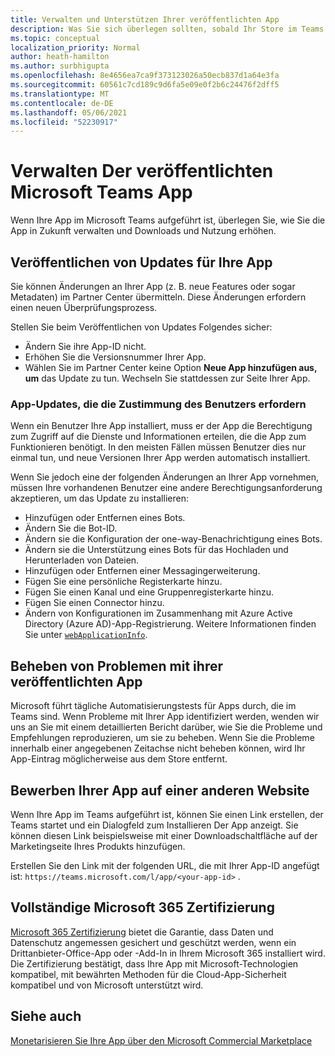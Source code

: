 ```yaml
---
title: Verwalten und Unterstützen Ihrer veröffentlichten App
description: Was Sie sich überlegen sollten, sobald Ihr Store im Teams und AppSource aufgeführt ist.
ms.topic: conceptual
localization_priority: Normal
author: heath-hamilton
ms.author: surbhigupta
ms.openlocfilehash: 8e4656ea7ca9f373123026a50ecb837d1a64e3fa
ms.sourcegitcommit: 60561c7cd189c9d6fa5e09e0f2b6c24476f2dff5
ms.translationtype: MT
ms.contentlocale: de-DE
ms.lasthandoff: 05/06/2021
ms.locfileid: "52230917"
---
```

# <a name="maintain-your-published-microsoft-teams-app"></a>Verwalten Der veröffentlichten Microsoft Teams App

Wenn Ihre App im Microsoft Teams aufgeführt ist, überlegen Sie, wie Sie die App in Zukunft verwalten und Downloads und Nutzung erhöhen.

## <a name="publish-updates-to-your-app"></a>Veröffentlichen von Updates für Ihre App

Sie können Änderungen an Ihrer App (z. B. neue Features oder sogar Metadaten) im Partner Center übermitteln. Diese Änderungen erfordern einen neuen Überprüfungsprozess.

Stellen Sie beim Veröffentlichen von Updates Folgendes sicher:

* Ändern Sie ihre App-ID nicht.
* Erhöhen Sie die Versionsnummer Ihrer App.
* Wählen Sie im Partner Center keine Option **Neue App hinzufügen aus, um** das Update zu tun. Wechseln Sie stattdessen zur Seite Ihrer App.

### <a name="app-updates-requiring-user-consent"></a>App-Updates, die die Zustimmung des Benutzers erfordern

Wenn ein Benutzer Ihre App installiert, muss er der App die Berechtigung zum Zugriff auf die Dienste und Informationen erteilen, die die App zum Funktionieren benötigt. In den meisten Fällen müssen Benutzer dies nur einmal tun, und neue Versionen Ihrer App werden automatisch installiert.

Wenn Sie jedoch eine der folgenden Änderungen an Ihrer App vornehmen, müssen Ihre vorhandenen Benutzer eine andere Berechtigungsanforderung akzeptieren, um das Update zu installieren:

* Hinzufügen oder Entfernen eines Bots.
* Ändern Sie die Bot-ID.
* Ändern sie die Konfiguration der one-way-Benachrichtigung eines Bots.
* Ändern sie die Unterstützung eines Bots für das Hochladen und Herunterladen von Dateien.
* Hinzufügen oder Entfernen einer Messagingerweiterung.
* Fügen Sie eine persönliche Registerkarte hinzu.
* Fügen Sie einen Kanal und eine Gruppenregisterkarte hinzu.
* Fügen Sie einen Connector hinzu.
* Ändern von Konfigurationen im Zusammenhang mit Azure Active Directory (Azure AD)-App-Registrierung. Weitere Informationen finden Sie unter [`webApplicationInfo`](~/resources/schema/manifest-schema.md#webapplicationinfo).

## <a name="fix-issues-with-your-published-app"></a>Beheben von Problemen mit ihrer veröffentlichten App

Microsoft führt tägliche Automatisierungstests für Apps durch, die im Teams sind. Wenn Probleme mit Ihrer App identifiziert werden, wenden wir uns an Sie mit einem detaillierten Bericht darüber, wie Sie die Probleme und Empfehlungen reproduzieren, um sie zu beheben. Wenn Sie die Probleme innerhalb einer angegebenen Zeitachse nicht beheben können, wird Ihr App-Eintrag möglicherweise aus dem Store entfernt.

## <a name="promote-your-app-on-another-site"></a>Bewerben Ihrer App auf einer anderen Website

Wenn Ihre App im Teams aufgeführt ist, können Sie einen Link erstellen, der Teams startet und ein Dialogfeld zum Installieren Der App anzeigt. Sie können diesen Link beispielsweise mit einer Downloadschaltfläche auf der Marketingseite Ihres Produkts hinzufügen.

Erstellen Sie den Link mit der folgenden URL, die mit Ihrer App-ID angefügt ist: `https://teams.microsoft.com/l/app/<your-app-id>` .

## <a name="complete-microsoft-365-certification"></a>Vollständige Microsoft 365 Zertifizierung

[Microsoft 365 Zertifizierung](/microsoft-365-app-certification/docs/certification) bietet die Garantie, dass Daten und Datenschutz angemessen gesichert und geschützt werden, wenn ein Drittanbieter-Office-App oder -Add-In in Ihrem Microsoft 365 installiert wird. Die Zertifizierung bestätigt, dass Ihre App mit Microsoft-Technologien kompatibel, mit bewährten Methoden für die Cloud-App-Sicherheit kompatibel und von Microsoft unterstützt wird.

## <a name="see-also"></a>Siehe auch

[Monetarisieren Sie Ihre App über den Microsoft Commercial Marketplace](/office/dev/store/monetize-addins-through-microsoft-commercial-marketplace)
